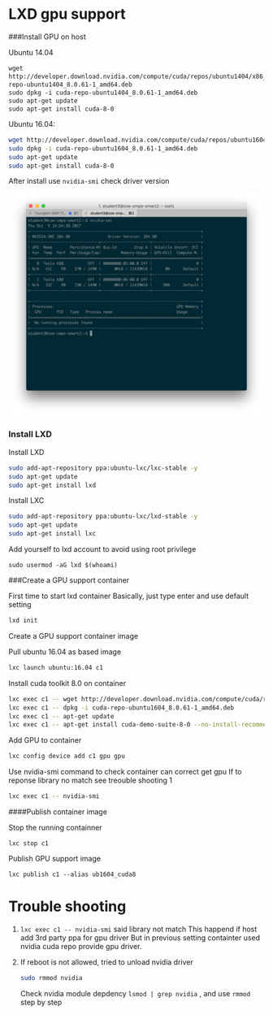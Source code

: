 # LXD gpu support

###Install GPU on host

Ubuntu 14.04 

```
wget http://developer.download.nvidia.com/compute/cuda/repos/ubuntu1404/x86_64/cuda-repo-ubuntu1404_8.0.61-1_amd64.deb
sudo dpkg -i cuda-repo-ubuntu1404_8.0.61-1_amd64.deb
sudo apt-get update
sudo apt-get install cuda-8-0
```

Ubuntu 16.04:

```bash
wget http://developer.download.nvidia.com/compute/cuda/repos/ubuntu1604/x86_64/cuda-repo-ubuntu1604_8.0.61-1_amd64.deb
sudo dpkg -i cuda-repo-ubuntu1604_8.0.61-1_amd64.deb
sudo apt-get update
sudo apt-get install cuda-8-0
```

After install use  ```nvidia-smi``` check driver version 

[host_nvidia_smi]: img/host_nvidia_smi.png

![host_nvidia_smi]


### Install LXD

Install LXD

```bash
sudo add-apt-repository ppa:ubuntu-lxc/lxc-stable -y
sudo apt-get update
sudo apt-get install lxd
```

Install LXC

```bash
sudo add-apt-repository ppa:ubuntu-lxc/lxd-stable -y
sudo apt-get update
sudo apt-get install lxc
```

Add yourself to lxd account to avoid using root privilege

```
sudo usermod -aG lxd $(whoami)
```

###Create a GPU support container

First time to start lxd container 
Basically, just type enter and use default setting

```bash
lxd init
```

Create a GPU support container image

Pull ubuntu 16.04 as based image

```bash
lxc launch ubuntu:16.04 c1
```

Install cuda toolkit 8.0 on container

```bash
lxc exec c1 -- wget http://developer.download.nvidia.com/compute/cuda/repos/ubuntu1604/x86_64/cuda-repo-ubuntu1604_8.0.61-1_amd64.deb
lxc exec c1 -- dpkg -i cuda-repo-ubuntu1604_8.0.61-1_amd64.deb
lxc exec c1 -- apt-get update
lxc exec c1 -- apt-get install cuda-demo-suite-8-0 --no-install-recommends
```

Add GPU to container

```bash
lxc config device add c1 gpu gpu
```

Use nvidia-smi command to check container can correct get gpu
If to reponse library no match see treouble shooting 1

```bash
lxc exec c1 -- nvidia-smi
```

####Publish container image

Stop the running containner

```
lxc stop c1
```

Publish GPU support image

```
lxc publish c1 --alias ub1604_cuda8
```

# Trouble shooting
1. ```lxc exec c1 -- nvidia-smi``` said library not match
This happend if host add 3rd party ppa for gpu driver 
But in previous setting containter used nvidia cuda repo provide gpu driver.
 
2. If reboot is not allowed, tried to unload nvidia driver 

    ```bash
    sudo rmmod nvidia
    ```
    
    Check nvidia module depdency ```lsmod | grep nvidia``` , and use ```rmmod``` step by step

